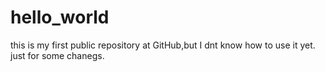 # hello_world
this is my first public repository at GitHub,but I dnt know how to use it yet.
just for some chanegs.
